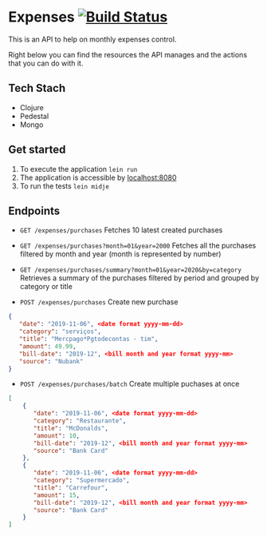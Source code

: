 # Expenses [![Build Status](https://travis-ci.org/seguraotoba/expenses.svg?branch=master)](https://travis-ci.org/seguraotoba/expenses)

This is an API to help on monthly expenses control. 

Right below you can find the resources the API manages and the actions that you can do with it.

## Tech Stach
* Clojure
* Pedestal
* Mongo

## Get started
1. To execute the application `lein run`
2. The application is accessible by [localhost:8080](http://localhost:8080/)
3. To run the tests `lein midje`
                   
## Endpoints

* `GET /expenses/purchases` Fetches 10 latest created purchases

* `GET /expenses/purchases?month=01&year=2000` Fetches all the purchases filtered by month and year (month is represented by number)

* `GET /expenses/purchases/summary?month=01&year=2020&by=category` Retrieves a summary of the purchases filtered by period and grouped by category or title

* `POST /expenses/purchases` Create new purchase
```json
{
   "date": "2019-11-06", <date format yyyy-mm-dd>
   "category": "serviços",
   "title": "Mercpago*Pgtodecontas - tim",
   "amount": 49.99,
   "bill-date": "2019-12", <bill month and year format yyyy-mm>
   "source": "Nubank"
}
```

* `POST /expenses/purchases/batch` Create multiple puchases at once
```json
[
    {
       "date": "2019-11-06", <date format yyyy-mm-dd>
       "category": "Restaurante",
       "title": "McDonalds",
       "amount": 10,
       "bill-date": "2019-12", <bill month and year format yyyy-mm>
       "source": "Bank Card"
    },
    {
       "date": "2019-11-06", <date format yyyy-mm-dd>
       "category": "Supermercado",
       "title": "Carrefour",
       "amount": 15,
       "bill-date": "2019-12", <bill month and year format yyyy-mm>
       "source": "Bank Card"
    }
]
```
